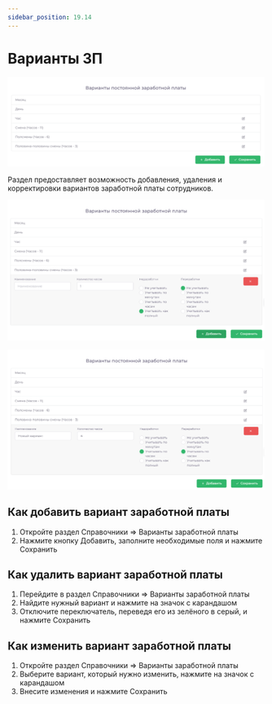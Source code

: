 ```yaml
---
sidebar_position: 19.14
---
```


# Варианты ЗП

![Модуль "Справочники.Варианты_ЗП"](assets/payment_options/1.png)

Раздел  предоставляет возможность добавления, удаления и корректировки вариантов заработной платы сотрудников.

![Модуль "Справочники.Варианты_ЗП"](assets/payment_options/2.png)

![Модуль "Справочники.Варианты_ЗП"](assets/payment_options/3.png)

## Как добавить вариант заработной платы

1.	Откройте раздел Справочники => Варианты заработной платы
2.	Нажмите кнопку Добавить, заполните необходимые поля и нажмите Сохранить

## Как удалить вариант заработной платы

1.	Перейдите в раздел Справочники => Варианты заработной платы
2.	Найдите нужный вариант и нажмите на значок с карандашом
3.	Отключите переключатель, переведя его из зелёного в серый, и нажмите Сохранить

## Как изменить вариант заработной платы

1.	Откройте раздел Справочники => Варианты заработной платы
2.	Выберите вариант, который нужно изменить, нажмите на значок с карандашом
3.	Внесите изменения и нажмите Сохранить

